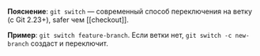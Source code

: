 **Пояснение**: `git switch` — современный способ переключения на ветку (с Git 2.23+), safer чем [[checkout]].

**Пример**: `git switch feature-branch`. Если ветки нет, `git switch -c new-branch` создаст и переключит.